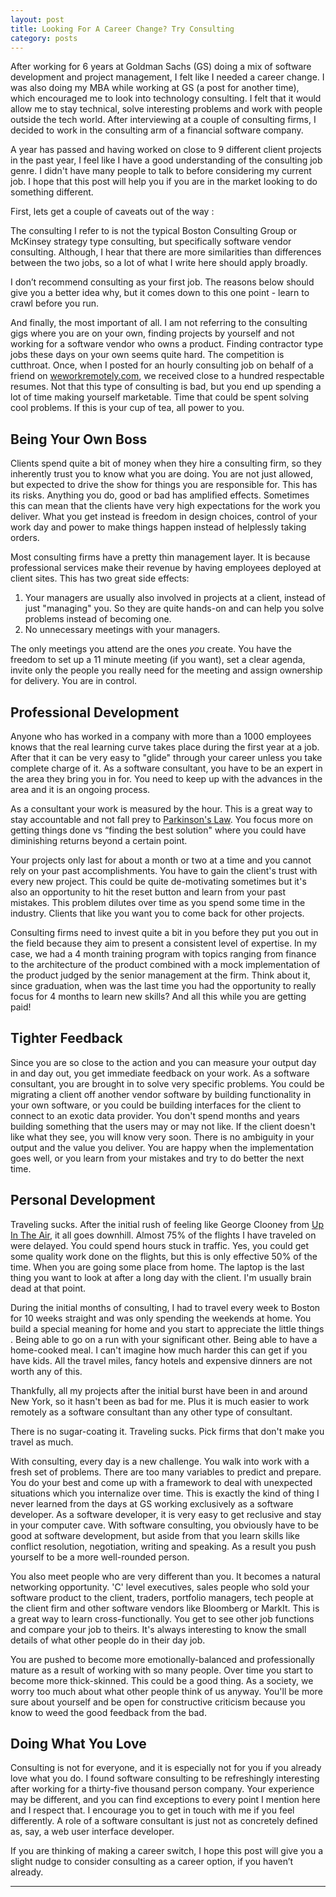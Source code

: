 ```yaml
---
layout: post
title: Looking For A Career Change? Try Consulting
category: posts
---
```

After working for 6 years at Goldman Sachs (GS) doing a mix of software development and project management, I felt like I needed a career change. I was also doing my MBA while working at GS (a post for another time), which encouraged me to look into technology consulting. I felt that it would allow me to stay technical, solve interesting problems and work with people outside the tech world. After interviewing at a couple of consulting firms, I decided to work in the consulting arm of a financial software company.

A year has passed and having worked on close to 9 different client projects in the past year, I feel like I have a good understanding of the consulting job genre. I didn't have many people to talk to before considering my current job. I hope that this post will help you if you are in the market looking to do something different. 

First, lets get a couple of caveats out of the way :

The consulting I refer to is not the typical Boston Consulting Group or McKinsey strategy type consulting, but specifically software vendor consulting. Although, I hear that there are more similarities than differences between the two jobs, so a lot of what I write here should apply broadly.

I don’t recommend consulting as your first job. The reasons below should give you a better idea why, but it comes down to this one point - learn to crawl before you run.

And finally, the most important of all. I am not referring to the consulting gigs where you are on your own, finding projects by yourself and not working for a software vendor who owns a product. Finding contractor type jobs these days on your own seems quite hard. The competition is cutthroat. Once, when I posted for an hourly consulting job on behalf of a friend on <a href= "https://weworkremotely.com/">weworkremotely.com</a>, we received close to a hundred respectable resumes. Not that this type of consulting is bad, but you end up spending a lot of time making yourself marketable. Time that could be spent solving cool problems. If this is your cup of tea, all power to you.

<h2>Being Your Own Boss</h2>
Clients spend quite a bit of money when they hire a consulting firm, so they inherently trust you to know what you are doing. You are not just allowed, but expected to drive the show for things you are responsible for. This has its risks. Anything you do, good or bad has amplified effects. Sometimes this can mean that the clients have very high expectations for the work you deliver. What you get instead is freedom in design choices, control of your work day and power to make things happen instead of helplessly taking orders.

Most consulting firms have a pretty thin management layer. It is because professional services make their revenue by having employees deployed at client sites. This has two great side effects: <br>

1. Your managers are usually also involved in projects at a client, instead of just "managing" you. So they are quite hands-on and can help you solve problems instead of becoming one. <br>
2. No unnecessary meetings with your managers. <br>

The only meetings you attend are the ones <i>you</i> create. You have the freedom to set up a 11 minute meeting (if you want), set a clear agenda, invite only the people you really need for the meeting and assign ownership for delivery. You are in control.


<h2>Professional Development</h2>
Anyone who has worked in a company with more than a 1000 employees knows that the real learning curve takes place during the first year at a job. After that it can be very easy to "glide" through your career unless you take complete charge of it. As a software consultant, you have to be an expert in the area they bring you in for. You need to keep up with the advances in the area and it is an ongoing process. 

As a consultant your work is measured by the hour. This is a great way to stay accountable and not fall prey to <a href="http://en.wikipedia.org/wiki/Parkinson's_law"> Parkinson's Law</a>. You focus more on getting things done vs “finding the best solution" where you could have diminishing returns beyond a certain point.

Your projects only last for about a month or two at a time and you cannot rely on your past accomplishments. You have to gain the client's trust with every new project. This could be quite de-motivating sometimes but it's also an opportunity to hit the reset button and learn from your past mistakes. This problem dilutes over time as you spend some time in the industry. Clients that like you want you to come back for other projects. 

Consulting firms need to invest quite a bit in you before they put you out in the field because they aim to present a consistent level of expertise. In my case, we had a 4 month training program with topics ranging from finance to the architecture of the product combined with a mock implementation of the product judged by the senior management at the firm. Think about it, since graduation, when was the last time you had the opportunity to really focus for 4 months to learn new skills? And all this while you are getting paid!

<h2>Tighter Feedback </h2>
Since you are so close to the action and you can measure your output day in and day out, you get immediate feedback on your work. As a software consultant, you are brought in to solve very specific problems. You could be migrating a client off another vendor software by building functionality in your own software, or you could be building interfaces for the client to connect to an exotic data provider. You don't spend months and years building something that the users may or may not like. If the client doesn't like what they see, you will know very soon. There is no ambiguity in your output and the value you deliver. You are happy when the implementation goes well, or you learn from your mistakes and try to do better the next time. 

<h2>Personal Development </h2>
Traveling sucks. After the initial rush of feeling like George Clooney from <a href="https://www.youtube.com/watch?v=rTL1FmvVCuA">Up In The Air</a>, it all goes downhill.
Almost 75% of the flights I have traveled on were delayed. You could spend hours stuck in traffic. Yes, you could get some quality work done on the flights, but this is only effective 50% of the time. When you are going some place from home. The laptop is the last thing you want to look at after a long day with the client. I'm usually brain dead at that point.

During the initial months of consulting, I had to travel every week to Boston for 10 weeks straight and was only spending the weekends at home. You build a special meaning for home and you start to appreciate the little things . Being able to go on a run with your significant other. Being able to have a home-cooked meal. I can't imagine how much harder this can get if you have kids. All the travel miles, fancy hotels and expensive dinners are not worth any of this.

Thankfully, all my projects after the initial burst have been in and around New York, so it hasn't been as bad for me. Plus it is much easier to work remotely as a software consultant than any other type of consultant. 

There is no sugar-coating it. Traveling sucks. Pick firms that don't make you travel as much. 

With consulting, every day is a new challenge. You walk into work with a fresh set of problems. There are too many variables to predict and prepare. You do your best and come up with a framework to deal with unexpected situations which you internalize over time. This is exactly the kind of thing I never learned from the days at GS working exclusively as a software developer. As a software developer, it is very easy to get reclusive and stay in your computer cave. With software consulting, you obviously have to be good at software development, but aside from that you learn skills like conflict resolution, negotiation, writing and speaking. As a result you push yourself to be a more well-rounded person.

You also meet people who are very different than you. It becomes a natural networking opportunity. 'C' level executives, sales people who sold your software product to the client, traders, portfolio managers, tech people at the client firm and other software vendors like Bloomberg or MarkIt. This is a great way to learn cross-functionally. You get to see other job functions and compare your job to theirs. It's always interesting to know the small details of what other people do in their day job.  

You are pushed to become more emotionally-balanced and professionally mature as a result of working with so many people. Over time you start to become more thick-skinned. This could be a good thing. As a society, we worry too much about what other people think of us anyway. You'll be more sure about yourself and be open for constructive criticism because you know to weed the good feedback from the bad.

<h2>Doing What You Love</h2>

Consulting is not for everyone, and it is especially not for you if you already love what you do. I found software consulting to be refreshingly interesting after working for a thirty-five thousand person company. Your experience may be different, and you can find exceptions to every point I mention here and I respect that. I encourage you to get in touch with me if you feel differently. A role of a software consultant is just not as concretely defined as, say, a web user interface developer.


If you are thinking of making a career switch, I hope this post will give you a slight nudge to consider consulting as a career option, if you haven’t already.


---